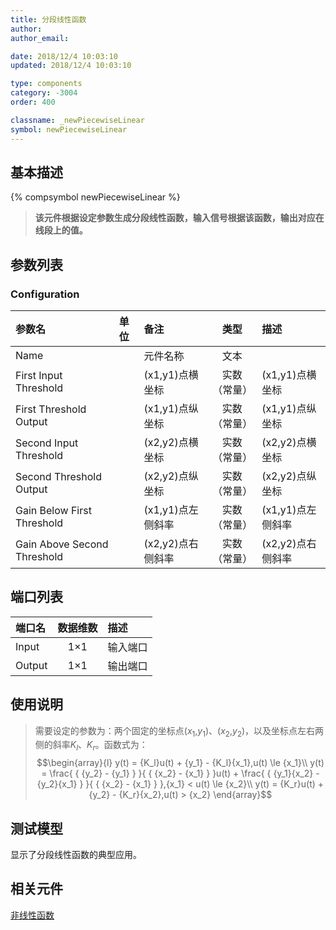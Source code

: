 ```yaml
---
title: 分段线性函数
author: 
author_email:

date: 2018/12/4 10:03:10
updated: 2018/12/4 10:03:10

type: components
category: -3004
order: 400

classname: _newPiecewiseLinear
symbol: newPiecewiseLinear
---
```

## 基本描述
{% compsymbol newPiecewiseLinear %}

> **该元件根据设定参数生成分段线性函数，输入信号根据该函数，输出对应在线段上的值。**

## 参数列表
### Configuration
| 参数名 | 单位 | 备注 | 类型 | 描述 |
| :--- | :--- | :--- | :--: | :--- |
| Name |  | 元件名称 | 文本 |  |
| First Input Threshold |  | (x1,y1)点横坐标 | 实数（常量） | (x1,y1)点横坐标 |
| First Threshold Output |  | (x1,y1)点纵坐标 | 实数（常量） | (x1,y1)点纵坐标 |
| Second Input Threshold |  | (x2,y2)点横坐标 | 实数（常量） | (x2,y2)点横坐标 |
| Second Threshold Output |  | (x2,y2)点纵坐标 | 实数（常量） | (x2,y2)点纵坐标 |
| Gain Below First Threshold |  | (x1,y1)点左侧斜率 | 实数（常量） | (x1,y1)点左侧斜率 |
| Gain Above Second Threshold |  | (x2,y2)点右侧斜率 | 实数（常量） | (x2,y2)点右侧斜率 |


## 端口列表

| 端口名 | 数据维数 | 描述 |
| :--- | :--:  | :--- |
| Input | 1×1 |输入端口 |                   
| Output | 1×1 |输出端口 |                   

## 使用说明

> 需要设定的参数为：两个固定的坐标点($x_1$,$y_1$)、($x_2$,$y_2$)，以及坐标点左右两侧的斜率$K_l$、$K_r$。函数式为：
> $$\begin{array}{l}
y(t) = {K_l}u(t) + {y_1} - {K_l}{x_1},u(t) \le {x_1}\\
y(t) = \frac{ { {y_2} - {y_1} } }{ { {x_2} - {x_1} } }u(t) + \frac{ { {y_1}{x_2} - {y_2}{x_1} } }{ { {x_2} - {x_1} } },{x_1} < u(t) \le {x_2}\\
y(t) = {K_r}u(t) + {y_2} - {K_r}{x_2},u(t) > {x_2}
\end{array}$$


## 测试模型
[<test name>](<test link>)显示了分段线性函数的典型应用。

## 相关元件

[非线性函数](/components/comp_newNonlinear.html)
